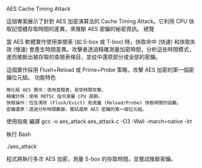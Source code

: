 AES Cache Timing Attack

這個專案展示了針對 AES 加密演算法的 Cache Timing Attack。它利用 CPU 快取記憶體存取時間的差異，來推斷 AES 密鑰的秘密資訊。
總覽

當 AES 軟體實作使用查閱表 (如 S-box 或 T-box) 時，快取命中 (快速) 和快取失效 (慢速) 會產生時間差異。攻擊者透過精確測量加密時間，分析這些時間模式，進而推斷出被存取的查閱表條目，並從中還原部分或全部的密鑰。

這個實作採用 Flush+Reload 或 Prime+Probe 策略，攻擊 AES 加密的第一個密鑰位元組。
功能特色

    簡化版 AES 實作：使用查閱表，易受時間攻擊。
    精確計時：使用 RDTSC 指令測量 CPU 週期。
    快取操作：包含清除 (Flush/Evict) 和測量 (Reload/Probe) 快取時間的函數。
    密鑰還原：透過分析時間數據，嘗試還原 AES 密鑰的第一個位元組。

使用指南
編譯
gcc -o aes_attack aes_attack.c -O3 -Wall -march=native -lrt

執行
Bash

./aes_attack

程式將執行多次 AES 加密，測量 S-box 的存取時間，並嘗試推斷密鑰。
